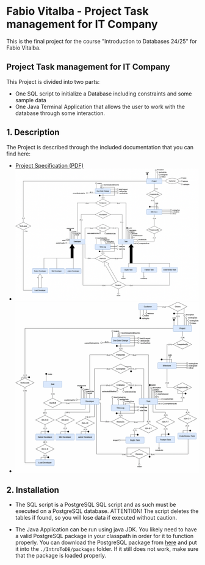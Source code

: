# Fabio Vitalba - Project Task management for IT Company
This is the final project for the course "Introduction to Databases 24/25" for Fabio Vitalba.

## Project Task management for IT Company
This Project is divided into two parts:
- One SQL script to initialize a Database including constraints and some sample data
- One Java Terminal Application that allows the user to work with the database through some interaction.

## 1. Description
The Project is described through the included documentation that you can find here:
- [Project Specification (PDF)](./Documentation/IntroToDB-ProjectSpecification.pdf)
- ![ER Diagram](./Documentation/IntroToDB-ProjectERDiagram.png)
- ![Restructured ER Diagram](./Documentation/IntroToDB-ProjectRestructuredERDiagram.png)

## 2. Installation
- The SQL script is a PostgreSQL SQL script and as such must be executed on a PostgreSQL database. ATTENTION! The script deletes the tables if found, so you will lose data if executed without caution.

- The Java Application can be run using java JDK. You likely need to have a valid PostgreSQL package in your classpath in order for it to function properly. You can download the PostgreSQL package from [here](https://jdbc.postgresql.org/download/) and put it into the `./IntroToDB/packages` folder. If it still does not work, make sure that the package is loaded properly.


